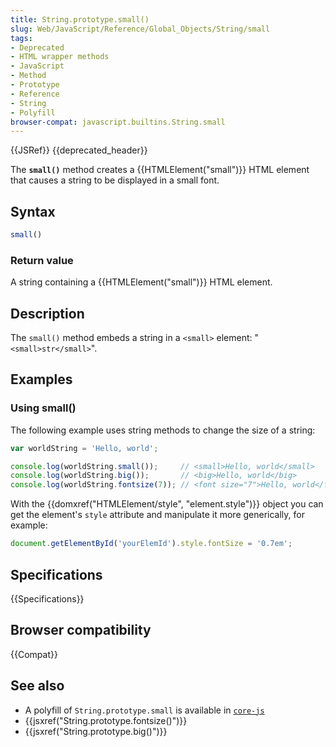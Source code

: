 ```yaml
---
title: String.prototype.small()
slug: Web/JavaScript/Reference/Global_Objects/String/small
tags:
- Deprecated
- HTML wrapper methods
- JavaScript
- Method
- Prototype
- Reference
- String
- Polyfill
browser-compat: javascript.builtins.String.small
---
```

{{JSRef}} {{deprecated_header}}

The **`small()`** method creates a {{HTMLElement("small")}} HTML element
that causes a string to be displayed in a small font.

## Syntax

```js
small()
```

### Return value

A string containing a {{HTMLElement("small")}} HTML element.

## Description

The `small()` method embeds a string in a `<small>` element:
"`<small>str</small>`".

## Examples

### Using small()

The following example uses string methods to change the size of a string:

```js
var worldString = 'Hello, world';

console.log(worldString.small());     // <small>Hello, world</small>
console.log(worldString.big());       // <big>Hello, world</big>
console.log(worldString.fontsize(7)); // <font size="7">Hello, world</fontsize>
```

With the {{domxref("HTMLElement/style", "element.style")}} object
you can get the element's `style` attribute and manipulate it more generically,
for example:

```js
document.getElementById('yourElemId').style.fontSize = '0.7em';
```

## Specifications

{{Specifications}}

## Browser compatibility

{{Compat}}

## See also

- A polyfill of `String.prototype.small` is available in
  [`core-js`](https://github.com/zloirock/core-js#ecmascript-string-and-regexp)
- {{jsxref("String.prototype.fontsize()")}}
- {{jsxref("String.prototype.big()")}}
